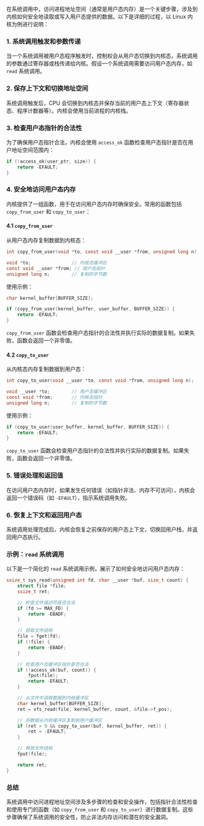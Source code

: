 在系统调用中，访问进程地址空间（通常是用户态内存）是一个关键步骤，涉及到内核如何安全地读取或写入用户态提供的数据。以下是详细的过程，以 Linux 内核为例进行说明：

### 1. 系统调用触发和参数传递

当一个系统调用被用户态程序触发时，控制权会从用户态切换到内核态，系统调用的参数通过寄存器或栈传递给内核。假设一个系统调用需要访问用户态内存，如 `read` 系统调用。

### 2. 保存上下文和切换地址空间

系统调用触发后，CPU 会切换到内核态并保存当前的用户态上下文（寄存器状态、程序计数器等）。内核会使用当前进程的内核栈。

### 3. 检查用户态指针的合法性

为了确保用户态指针合法，内核会使用 `access_ok` 函数检查用户态指针是否在用户地址空间范围内：

```c
if (!access_ok(user_ptr, size)) {
    return -EFAULT;
}
```

### 4. 安全地访问用户态内存

内核提供了一组函数，用于在访问用户态内存时确保安全。常用的函数包括 `copy_from_user` 和 `copy_to_user`：

#### 4.1 `copy_from_user`

从用户态内存复制数据到内核态：

```c
int copy_from_user(void *to, const void __user *from, unsigned long n);

void *to;               // 内核态缓冲区
const void __user *from; // 用户态指针
unsigned long n;        // 复制的字节数
```

使用示例：

```c
char kernel_buffer[BUFFER_SIZE];

if (copy_from_user(kernel_buffer, user_buffer, BUFFER_SIZE)) {
    return -EFAULT;
}
```

`copy_from_user` 函数会检查用户态指针的合法性并执行实际的数据复制。如果失败，函数会返回一个非零值。

#### 4.2 `copy_to_user`

从内核态内存复制数据到用户态：

```c
int copy_to_user(void __user *to, const void *from, unsigned long n);

void __user *to;        // 用户态缓冲区
const void *from;       // 内核态指针
unsigned long n;        // 复制的字节数
```

使用示例：

```c
if (copy_to_user(user_buffer, kernel_buffer, BUFFER_SIZE)) {
    return -EFAULT;
}
```

`copy_to_user` 函数会检查用户态指针的合法性并执行实际的数据复制。如果失败，函数会返回一个非零值。

### 5. 错误处理和返回值

在访问用户态内存时，如果发生任何错误（如指针非法、内存不可访问），内核会返回一个错误码（如 `-EFAULT`），指示系统调用失败。

### 6. 恢复上下文和返回用户态

系统调用处理完成后，内核会恢复之前保存的用户态上下文，切换回用户栈，并返回用户态执行。

### 示例：`read` 系统调用

以下是一个简化的 `read` 系统调用示例，展示了如何安全地访问用户态内存：

```c
ssize_t sys_read(unsigned int fd, char __user *buf, size_t count) {
    struct file *file;
    ssize_t ret;

    // 检查文件描述符是否合法
    if (fd >= MAX_FD) {
        return -EBADF;
    }

    // 获取文件结构
    file = fget(fd);
    if (!file) {
        return -EBADF;
    }

    // 检查用户态缓冲区指针是否合法
    if (!access_ok(buf, count)) {
        fput(file);
        return -EFAULT;
    }

    // 从文件中读取数据到内核缓冲区
    char kernel_buffer[BUFFER_SIZE];
    ret = vfs_read(file, kernel_buffer, count, &file->f_pos);

    // 将数据从内核缓冲区复制到用户缓冲区
    if (ret > 0 && copy_to_user(buf, kernel_buffer, ret)) {
        ret = -EFAULT;
    }

    // 释放文件结构
    fput(file);

    return ret;
}
```

### 总结

系统调用中访问进程地址空间涉及多步骤的检查和安全操作，包括指针合法性检查和使用专门的函数（如 `copy_from_user` 和 `copy_to_user`）进行数据复制。这些步骤确保了系统调用的安全性，防止非法内存访问和潜在的安全漏洞。